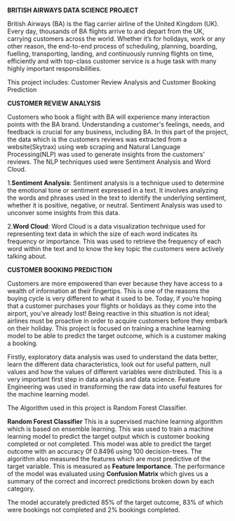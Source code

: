 **BRITISH AIRWAYS DATA SCIENCE PROJECT**

British Airways (BA) is the flag carrier airline of the United Kingdom (UK). Every day, thousands of BA flights arrive to and depart from the UK, carrying customers across the world. Whether it’s for holidays, work or any other reason, the end-to-end process of scheduling, planning, boarding, fuelling, transporting, landing, and continuously running flights on time, efficiently and with top-class customer service is a huge task with many highly important responsibilities.

This project includes:
Customer Review Analysis and 
Customer Booking Prediction

**CUSTOMER REVIEW ANALYSIS**

Customers who book a flight with BA will experience many interaction points with the BA brand. Understanding a customer's feelings, needs, and feedback is crucial for any business, including BA. 
In this part of the project, the data which is the customers reviews was extracted from a website(Skytrax) using web scraping and Natural Language Processing(NLP) was used to generate insights from the customers' reviews. The NLP techniques used were Sentiment Analysis and Word Cloud.

1.**Sentiment Analysis**: Sentiment analysis is a technique used to determine the emotional tone or sentiment expressed in a text. It involves analyzing the words and phrases used in the text to identify the underlying sentiment, whether it is positive, negative, or neutral. Sentiment Analysis was used to unconver some insights from this data.
   
2.**Word Cloud**: Word Cloud is a data visualization technique used for representing text data in which the size of each word indicates its frequency or importance. This was used to retrieve the frequency of each word within the text and to know the key topic the customers were actively talking about.

**CUSTOMER BOOKING PREDICTION**

Customers are more empowered than ever because they have access to a wealth of information at their fingertips. This is one of the reasons the buying cycle is very different to what it used to be. Today, if you’re hoping that a customer purchases your flights or holidays as they come into the airport, you’ve already lost! Being reactive in this situation is not ideal; airlines must be proactive in order to acquire customers before they embark on their holiday. This project is focused on training a machine learning model to be able to predict the target outcome, which is a customer making a booking.

Firstly, exploratory data analysis was used to understand the data better, learn the different data characteristics, look out for useful pattern, null values and how the values of different variables were distributed. This is a very important first step in data analysis and data science. Feature Engineering was used in transforming the raw data into useful features for the machine learning model.

The Algorithm used in this project is Random Forest Classifier. 

**Random Forest Classifier** This is a supervised machine learning algorithm which is based on ensemble learning. This was used to train a machine learning model to predict the target output which is customer booking completed or not completed. This model was able to predict the target outcome with an accuracy 0f 0.8496 using 100 decision-trees. The algorithm also measured the features which are most predictive of the target variable. This is measured as **Feature Importance**. The performance of the model was evaluated using **Confusion Matrix** which gives us a summary of the correct and incorrect predictions broken down by each category. 

The model accurately predicted 85% of the target outcome, 83% of which were bookings not completed and 2% bookings completed.











